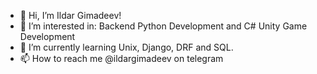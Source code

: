 - 👋 Hi, I’m Ildar Gimadeev!
- 👀 I’m interested in:
      Backend Python Development and C# Unity Game Development
- 🌱 I’m currently learning Unix, Django, DRF and SQL.
- 📫 How to reach me @ildargimadeev on telegram


